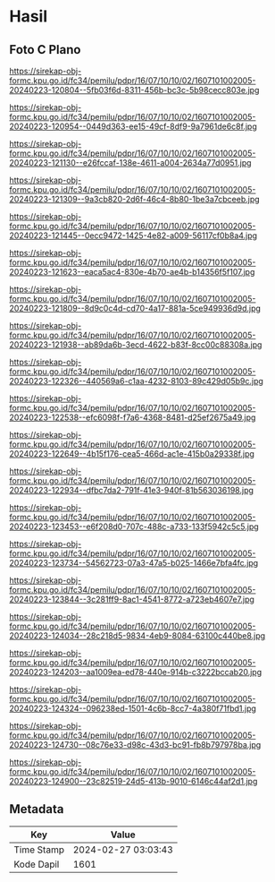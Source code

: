 # Hasil

## Foto C Plano

https://sirekap-obj-formc.kpu.go.id/fc34/pemilu/pdpr/16/07/10/10/02/1607101002005-20240223-120804--5fb03f6d-8311-456b-bc3c-5b98cecc803e.jpg

https://sirekap-obj-formc.kpu.go.id/fc34/pemilu/pdpr/16/07/10/10/02/1607101002005-20240223-120954--0449d363-ee15-49cf-8df9-9a7961de6c8f.jpg

https://sirekap-obj-formc.kpu.go.id/fc34/pemilu/pdpr/16/07/10/10/02/1607101002005-20240223-121130--e26fccaf-138e-4611-a004-2634a77d0951.jpg

https://sirekap-obj-formc.kpu.go.id/fc34/pemilu/pdpr/16/07/10/10/02/1607101002005-20240223-121309--9a3cb820-2d6f-46c4-8b80-1be3a7cbceeb.jpg

https://sirekap-obj-formc.kpu.go.id/fc34/pemilu/pdpr/16/07/10/10/02/1607101002005-20240223-121445--0ecc9472-1425-4e82-a009-56117cf0b8a4.jpg

https://sirekap-obj-formc.kpu.go.id/fc34/pemilu/pdpr/16/07/10/10/02/1607101002005-20240223-121623--eaca5ac4-830e-4b70-ae4b-b14356f5f107.jpg

https://sirekap-obj-formc.kpu.go.id/fc34/pemilu/pdpr/16/07/10/10/02/1607101002005-20240223-121809--8d9c0c4d-cd70-4a17-881a-5ce949936d9d.jpg

https://sirekap-obj-formc.kpu.go.id/fc34/pemilu/pdpr/16/07/10/10/02/1607101002005-20240223-121938--ab89da6b-3ecd-4622-b83f-8cc00c88308a.jpg

https://sirekap-obj-formc.kpu.go.id/fc34/pemilu/pdpr/16/07/10/10/02/1607101002005-20240223-122326--440569a6-c1aa-4232-8103-89c429d05b9c.jpg

https://sirekap-obj-formc.kpu.go.id/fc34/pemilu/pdpr/16/07/10/10/02/1607101002005-20240223-122538--efc6098f-f7a6-4368-8481-d25ef2675a49.jpg

https://sirekap-obj-formc.kpu.go.id/fc34/pemilu/pdpr/16/07/10/10/02/1607101002005-20240223-122649--4b15f176-cea5-466d-ac1e-415b0a29338f.jpg

https://sirekap-obj-formc.kpu.go.id/fc34/pemilu/pdpr/16/07/10/10/02/1607101002005-20240223-122934--dfbc7da2-791f-41e3-940f-81b563036198.jpg

https://sirekap-obj-formc.kpu.go.id/fc34/pemilu/pdpr/16/07/10/10/02/1607101002005-20240223-123453--e6f208d0-707c-488c-a733-133f5942c5c5.jpg

https://sirekap-obj-formc.kpu.go.id/fc34/pemilu/pdpr/16/07/10/10/02/1607101002005-20240223-123734--54562723-07a3-47a5-b025-1466e7bfa4fc.jpg

https://sirekap-obj-formc.kpu.go.id/fc34/pemilu/pdpr/16/07/10/10/02/1607101002005-20240223-123844--3c281ff9-8ac1-4541-8772-a723eb4607e7.jpg

https://sirekap-obj-formc.kpu.go.id/fc34/pemilu/pdpr/16/07/10/10/02/1607101002005-20240223-124034--28c218d5-9834-4eb9-8084-63100c440be8.jpg

https://sirekap-obj-formc.kpu.go.id/fc34/pemilu/pdpr/16/07/10/10/02/1607101002005-20240223-124203--aa1009ea-ed78-440e-914b-c3222bccab20.jpg

https://sirekap-obj-formc.kpu.go.id/fc34/pemilu/pdpr/16/07/10/10/02/1607101002005-20240223-124324--096238ed-1501-4c6b-8cc7-4a380f71fbd1.jpg

https://sirekap-obj-formc.kpu.go.id/fc34/pemilu/pdpr/16/07/10/10/02/1607101002005-20240223-124730--08c76e33-d98c-43d3-bc91-fb8b797978ba.jpg

https://sirekap-obj-formc.kpu.go.id/fc34/pemilu/pdpr/16/07/10/10/02/1607101002005-20240223-124900--23c82519-24d5-413b-9010-6146c44af2d1.jpg


## Metadata

| Key        | Value               |
| ---------- | ------------------- |
| Time Stamp | 2024-02-27 03:03:43 |
| Kode Dapil | 1601                |



